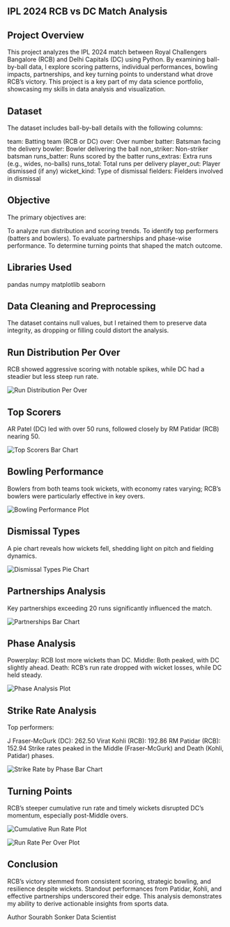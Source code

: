 ## IPL 2024 RCB vs DC Match Analysis
## Project Overview
This project analyzes the IPL 2024 match between Royal Challengers Bangalore (RCB) and Delhi Capitals (DC) using Python. By examining ball-by-ball data, I explore scoring patterns, individual performances, bowling impacts, partnerships, and key turning points to understand what drove RCB’s victory. This project is a key part of my data science portfolio, showcasing my skills in data analysis and visualization.

## Dataset
The dataset includes ball-by-ball details with the following columns:

team: Batting team (RCB or DC)
over: Over number
batter: Batsman facing the delivery
bowler: Bowler delivering the ball
non_striker: Non-striker batsman
runs_batter: Runs scored by the batter
runs_extras: Extra runs (e.g., wides, no-balls)
runs_total: Total runs per delivery
player_out: Player dismissed (if any)
wicket_kind: Type of dismissal
fielders: Fielders involved in dismissal
## Objective
The primary objectives are:

To analyze run distribution and scoring trends.
To identify top performers (batters and bowlers).
To evaluate partnerships and phase-wise performance.
To determine turning points that shaped the match outcome.
## Libraries Used
pandas
numpy
matplotlib
seaborn
## Data Cleaning and Preprocessing
The dataset contains null values, but I retained them to preserve data integrity, as dropping or filling could distort the analysis.

## Run Distribution Per Over
RCB showed aggressive scoring with notable spikes, while DC had a steadier but less steep run rate.


![Run Distribution Per Over](https://github.com/Sourabh1710/RCB-vs-DC-Analysis/blob/main/images/Run%20Distribution%20Per%20Over.png)

## Top Scorers
AR Patel (DC) led with over 50 runs, followed closely by RM Patidar (RCB) nearing 50.


![Top Scorers Bar Chart](https://github.com/Sourabh1710/RCB-vs-DC-Analysis/blob/main/images/Top%20Scorer%20From%20Each%20Team.png)

## Bowling Performance
Bowlers from both teams took wickets, with economy rates varying; RCB’s bowlers were particularly effective in key overs.


![Bowling Performance Plot](https://github.com/Sourabh1710/RCB-vs-DC-Analysis/blob/main/images/Bowling%20Analysis-%20Wickets%20and%20Economy%20Rates.png)

## Dismissal Types
A pie chart reveals how wickets fell, shedding light on pitch and fielding dynamics.


![Dismissal Types Pie Chart](https://github.com/Sourabh1710/RCB-vs-DC-Analysis/blob/main/images/Types%20of%20Dismissals.png)

## Partnerships Analysis
Key partnerships exceeding 20 runs significantly influenced the match.


![Partnerships Bar Chart](https://github.com/Sourabh1710/RCB-vs-DC-Analysis/blob/main/images/Significant%20Batting%20Partnerships.png)

## Phase Analysis
Powerplay: RCB lost more wickets than DC.
Middle: Both peaked, with DC slightly ahead.
Death: RCB’s run rate dropped with wicket losses, while DC held steady.

![Phase Analysis Plot](https://github.com/Sourabh1710/RCB-vs-DC-Analysis/blob/main/images/Phase%20Analysis-%20Runs%20and%20Wickets.png)

## Strike Rate Analysis
Top performers:

J Fraser-McGurk (DC): 262.50
Virat Kohli (RCB): 192.86
RM Patidar (RCB): 152.94
Strike rates peaked in the Middle (Fraser-McGurk) and Death (Kohli, Patidar) phases.


![Strike Rate by Phase Bar Chart](https://github.com/Sourabh1710/RCB-vs-DC-Analysis/blob/main/images/Strike%20Rate%20Across%20Different%20Phases%20for%20Top%20Performers.png)

## Turning Points
RCB’s steeper cumulative run rate and timely wickets disrupted DC’s momentum, especially post-Middle overs.


![Cumulative Run Rate Plot](https://github.com/Sourabh1710/RCB-vs-DC-Analysis/blob/main/images/Cumulative%20Runs%20with%20Wickets%20for%20RCB%20and%20DC.png)

![Run Rate Per Over Plot](https://github.com/Sourabh1710/RCB-vs-DC-Analysis/blob/main/images/Run%20Rate%20Per%20Over%20Both%20Teams.png)

## Conclusion
RCB’s victory stemmed from consistent scoring, strategic bowling, and resilience despite wickets. Standout performances from Patidar, Kohli, and effective partnerships underscored their edge. This analysis demonstrates my ability to derive actionable insights from sports data.

Author
Sourabh Sonker
Data Scientist
